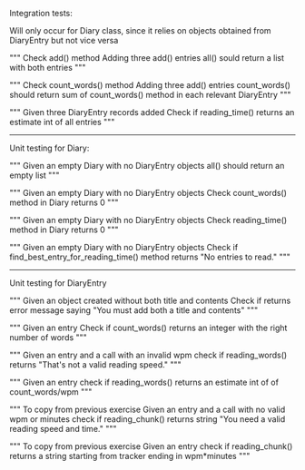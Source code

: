 Integration tests:

Will only occur for Diary class, since it relies on objects obtained from DiaryEntry but not vice versa

"""
Check add() method 
Adding three add() entries
all() sould return a list with both entries
"""

"""
Check count_words() method
Adding three add() entries
count_words() should return sum of count_words() method in each relevant DiaryEntry
"""

"""
Given three DiaryEntry records added
Check if reading_time() returns an estimate int of all entries
"""

------
Unit testing for Diary:

"""
Given an empty Diary with no DiaryEntry objects
all() should return an empty list
"""

"""
Given an empty Diary with no DiaryEntry objects
Check count_words() method in Diary returns 0
"""

"""
Given an empty Diary with no DiaryEntry objects
Check reading_time() method in Diary returns 0
"""

"""
Given an empty Diary with no DiaryEntry objects
Check if find_best_entry_for_reading_time() method returns "No entries to read."
"""

------
Unit testing for DiaryEntry

"""
Given an object created without both title and contents
Check if returns error message saying "You must add both a title and contents"
"""

"""
Given an entry
Check if count_words() returns an integer with the right number of words
"""

"""
Given an entry and a call with an invalid wpm
check if reading_words() returns "That's not a valid reading speed."
"""

"""
Given an entry
check if reading_words() returns an estimate int of of count_words/wpm
"""

"""
To copy from previous exercise
Given an entry and a call with no valid wpm or minutes
check if reading_chunk() returns string "You need a valid reading speed and time."
"""

"""
To copy from previous exercise
Given an entry 
check if reading_chunk() returns a string starting from tracker ending in wpm*minutes
"""